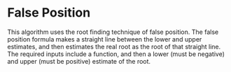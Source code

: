 False Position
==============

This algorithm uses the root finding technique of false position. The false position formula makes a straight line between the lower and upper estimates, and then estimates the real root as the root of that straight line. The
required inputs include a function, and then a lower (must be negative) and upper (must be positive) estimate
of the root.
